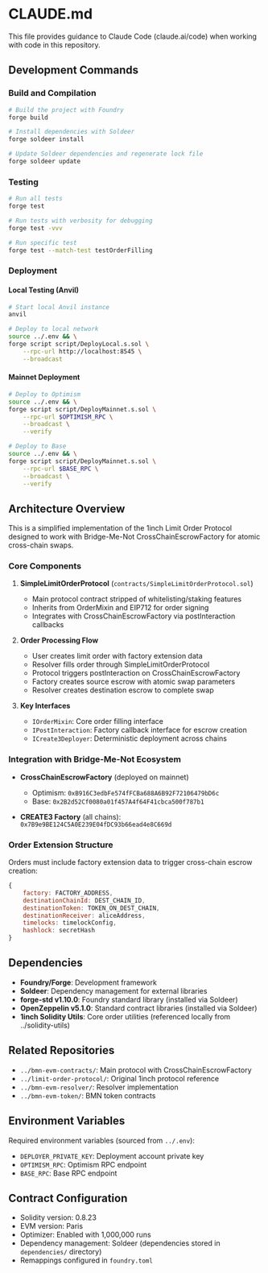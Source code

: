 # CLAUDE.md

This file provides guidance to Claude Code (claude.ai/code) when working with code in this repository.

## Development Commands

### Build and Compilation
```bash
# Build the project with Foundry
forge build

# Install dependencies with Soldeer
forge soldeer install

# Update Soldeer dependencies and regenerate lock file
forge soldeer update
```

### Testing
```bash
# Run all tests
forge test

# Run tests with verbosity for debugging
forge test -vvv

# Run specific test
forge test --match-test testOrderFilling
```

### Deployment

#### Local Testing (Anvil)
```bash
# Start local Anvil instance
anvil

# Deploy to local network
source ../.env && \
forge script script/DeployLocal.s.sol \
    --rpc-url http://localhost:8545 \
    --broadcast
```

#### Mainnet Deployment
```bash
# Deploy to Optimism
source ../.env && \
forge script script/DeployMainnet.s.sol \
    --rpc-url $OPTIMISM_RPC \
    --broadcast \
    --verify

# Deploy to Base
source ../.env && \
forge script script/DeployMainnet.s.sol \
    --rpc-url $BASE_RPC \
    --broadcast \
    --verify
```

## Architecture Overview

This is a simplified implementation of the 1inch Limit Order Protocol designed to work with Bridge-Me-Not CrossChainEscrowFactory for atomic cross-chain swaps.

### Core Components

1. **SimpleLimitOrderProtocol** (`contracts/SimpleLimitOrderProtocol.sol`)
   - Main protocol contract stripped of whitelisting/staking features
   - Inherits from OrderMixin and EIP712 for order signing
   - Integrates with CrossChainEscrowFactory via postInteraction callbacks

2. **Order Processing Flow**
   - User creates limit order with factory extension data
   - Resolver fills order through SimpleLimitOrderProtocol
   - Protocol triggers postInteraction on CrossChainEscrowFactory
   - Factory creates source escrow with atomic swap parameters
   - Resolver creates destination escrow to complete swap

3. **Key Interfaces**
   - `IOrderMixin`: Core order filling interface
   - `IPostInteraction`: Factory callback interface for escrow creation
   - `ICreate3Deployer`: Deterministic deployment across chains

### Integration with Bridge-Me-Not Ecosystem

- **CrossChainEscrowFactory** (deployed on mainnet)
  - Optimism: `0xB916C3edbFe574fFCBa688A6B92F72106479bD6c`
  - Base: `0x2B2d52Cf0080a01f457A4f64F41cbca500f787b1`
  
- **CREATE3 Factory** (all chains): `0x7B9e9BE124C5A0E239E04fDC93b66ead4e8C669d`

### Order Extension Structure

Orders must include factory extension data to trigger cross-chain escrow creation:

```javascript
{
    factory: FACTORY_ADDRESS,
    destinationChainId: DEST_CHAIN_ID,
    destinationToken: TOKEN_ON_DEST_CHAIN,
    destinationReceiver: aliceAddress,
    timelocks: timelockConfig,
    hashlock: secretHash
}
```

## Dependencies

- **Foundry/Forge**: Development framework
- **Soldeer**: Dependency management for external libraries
- **forge-std v1.10.0**: Foundry standard library (installed via Soldeer)
- **OpenZeppelin v5.1.0**: Standard contract libraries (installed via Soldeer)
- **1inch Solidity Utils**: Core order utilities (referenced locally from ../solidity-utils)

## Related Repositories

- `../bmn-evm-contracts/`: Main protocol with CrossChainEscrowFactory
- `../limit-order-protocol/`: Original 1inch protocol reference
- `../bmn-evm-resolver/`: Resolver implementation
- `../bmn-evm-token/`: BMN token contracts

## Environment Variables

Required environment variables (sourced from `../.env`):
- `DEPLOYER_PRIVATE_KEY`: Deployment account private key
- `OPTIMISM_RPC`: Optimism RPC endpoint
- `BASE_RPC`: Base RPC endpoint

## Contract Configuration

- Solidity version: 0.8.23
- EVM version: Paris
- Optimizer: Enabled with 1,000,000 runs
- Dependency management: Soldeer (dependencies stored in `dependencies/` directory)
- Remappings configured in `foundry.toml`